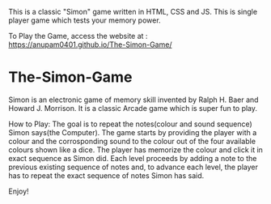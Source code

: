 This is a classic "Simon" game written in HTML, CSS and JS.
This is single player game which tests your memory power.

To Play the Game, access the website at : https://anupam0401.github.io/The-Simon-Game/

# The-Simon-Game
Simon is an electronic game of memory skill invented by Ralph H. Baer and Howard J. Morrison.
It is a classic Arcade game which is super fun to play.

How to Play: 
The goal is to repeat the notes(colour and sound sequence) Simon says(the Computer).
The game starts by providing the player with a colour and the corrosponding sound to the colour out of the four available colours shown like a dice.
The player has memorize the colour and click it in exact sequence as Simon did.
Each level proceeds by adding a note to the previous existing sequence of notes and,
to advance each level, the player has to repeat the exact sequence of notes Simon has said.

Enjoy!
